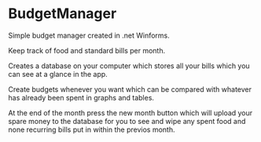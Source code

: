 # BudgetManager
Simple budget manager created in .net Winforms. 

Keep track of food and standard bills per month. 

Creates a database on your computer which stores all your bills which you can see at a glance in the app. 

Create budgets whenever you want which can be compared with whatever has already been spent in graphs and tables. 

At the end of the month press the new month button which will upload your spare money to the database for you to see and wipe any spent food and none recurring bills put in within the previos month. 
